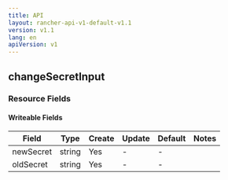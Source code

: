 ```yaml
---
title: API
layout: rancher-api-v1-default-v1.1
version: v1.1
lang: en
apiVersion: v1
---
```


## changeSecretInput



### Resource Fields

#### Writeable Fields

Field | Type | Create | Update | Default | Notes
---|---|---|---|---|---
newSecret | string | Yes | - | - | 
oldSecret | string | Yes | - | - | 



<br>
